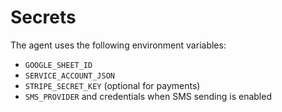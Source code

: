 # Secrets

The agent uses the following environment variables:

- `GOOGLE_SHEET_ID`
- `SERVICE_ACCOUNT_JSON`
- `STRIPE_SECRET_KEY` (optional for payments)
- `SMS_PROVIDER` and credentials when SMS sending is enabled
